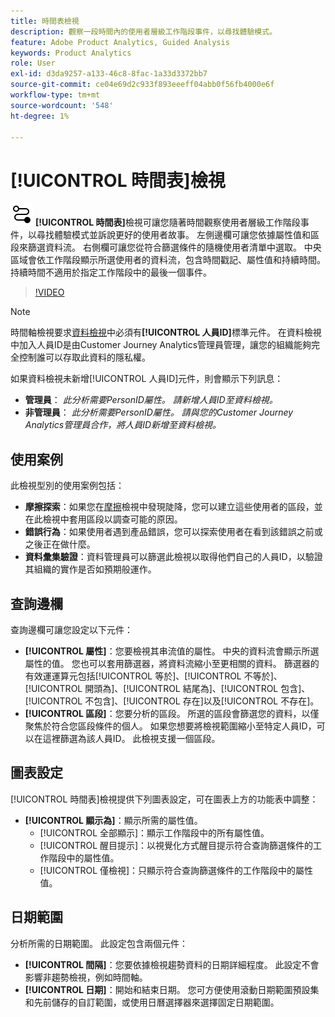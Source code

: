 ```yaml
---
title: 時間表檢視
description: 觀察一段時間內的使用者層級工作階段事件，以尋找體驗模式。
feature: Adobe Product Analytics, Guided Analysis
keywords: Product Analytics
role: User
exl-id: d3da9257-a133-46c8-8fac-1a33d3372bb7
source-git-commit: ce04e69d2c933f893eeeff04abb0f56fb4000e6f
workflow-type: tm+mt
source-wordcount: '548'
ht-degree: 1%

---
```


# [!UICONTROL 時間表]檢視

![時間表](/help/assets/icons/Timeline.svg) **[!UICONTROL 時間表]**&#x200B;檢視可讓您隨著時間觀察使用者層級工作階段事件，以尋找體驗模式並訴說更好的使用者故事。 左側邊欄可讓您依據屬性值和區段來篩選資料流。 右側欄可讓您從符合篩選條件的隨機使用者清單中選取。 中央區域會依工作階段顯示所選使用者的資料流，包含時間戳記、屬性值和持續時間。 持續時間不適用於指定工作階段中的最後一個事件。

>[!VIDEO](https://video.tv.adobe.com/v/3427810/?learn=on)

>[!NOTE]
>
>時間軸檢視要求[資料檢視](/help/data-views/component-reference.md#optional)中必須有&#x200B;**[!UICONTROL 人員ID]**&#x200B;標準元件。 在資料檢視中加入人員ID是由Customer Journey Analytics管理員管理，讓您的組織能夠完全控制誰可以存取此資料的隱私權。

如果資料檢視未新增[!UICONTROL 人員ID]元件，則會顯示下列訊息：

* **管理員**： *此分析需要PersonID屬性。 請新增人員ID至資料檢視。*
* **非管理員**： *此分析需要PersonID屬性。 請與您的Customer Journey Analytics管理員合作，將人員ID新增至資料檢視。*

## 使用案例

此檢視型別的使用案例包括：

* **摩擦探索**：如果您在[摩擦](funnel.md)檢視中發現陡降，您可以建立這些使用者的區段，並在此檢視中套用區段以調查可能的原因。
* **錯誤行為**：如果使用者遇到產品錯誤，您可以探索使用者在看到該錯誤之前或之後正在做什麼。
* **資料彙集驗證**：資料管理員可以篩選此檢視以取得他們自己的人員ID，以驗證其組織的實作是否如預期般運作。

## 查詢邊欄

查詢邊欄可讓您設定以下元件：

* **[!UICONTROL 屬性]**：您要檢視其串流值的屬性。 中央的資料流會顯示所選屬性的值。 您也可以套用篩選器，將資料流縮小至更相關的資料。 篩選器的有效運運算元包括[!UICONTROL 等於]、[!UICONTROL 不等於]、[!UICONTROL 開頭為]、[!UICONTROL 結尾為]、[!UICONTROL 包含]、[!UICONTROL 不包含]、[!UICONTROL 存在]以及[!UICONTROL 不存在]。
* **[!UICONTROL 區段]**：您要分析的區段。 所選的區段會篩選您的資料，以僅聚焦於符合您區段條件的個人。 如果您想要將檢視範圍縮小至特定人員ID，可以在這裡篩選為該人員ID。 此檢視支援一個區段。

## 圖表設定

[!UICONTROL 時間表]檢視提供下列圖表設定，可在圖表上方的功能表中調整：

* **[!UICONTROL 顯示為]**：顯示所需的屬性值。
   * [!UICONTROL 全部顯示]：顯示工作階段中的所有屬性值。
   * [!UICONTROL 醒目提示]：以視覺化方式醒目提示符合查詢篩選條件的工作階段中的屬性值。
   * [!UICONTROL 僅檢視]：只顯示符合查詢篩選條件的工作階段中的屬性值。

## 日期範圍

分析所需的日期範圍。 此設定包含兩個元件：

* **[!UICONTROL 間隔]**：您要依據檢視趨勢資料的日期詳細程度。 此設定不會影響非趨勢檢視，例如時間軸。
* **[!UICONTROL 日期]**：開始和結束日期。 您可方便使用滾動日期範圍預設集和先前儲存的自訂範圍，或使用日曆選擇器來選擇固定日期範圍。
